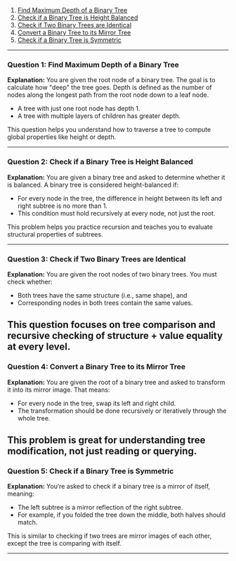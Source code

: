 1. [Find Maximum Depth of a Binary Tree](#question-1-find-maximum-depth-of-a-binary-tree) 
2. [Check if a Binary Tree is Height Balanced](#question-2-check-if-a-binary-tree-is-height-balanced) 
3. [Check if Two Binary Trees are Identical](#question-3-check-if-two-binary-trees-are-identical)
4. [Convert a Binary Tree to its Mirror Tree](#question-4-convert-a-binary-tree-to-its-mirror-tree)
5. [Check if a Binary Tree is Symmetric](#question-5-check-if-a-binary-tree-is-symmetric)

---
### Question 1: Find Maximum Depth of a Binary Tree
**Explanation:**
You are given the root node of a binary tree. The goal is to calculate how "deep" the tree goes.
Depth is defined as the number of nodes along the longest path from the root node down to a leaf node.
- A tree with just one root node has depth 1.
- A tree with multiple layers of children has greater depth.

This question helps you understand how to traverse a tree to compute global properties like height or depth.

---
### Question 2: Check if a Binary Tree is Height Balanced
**Explanation:**
You are given a binary tree and asked to determine whether it is balanced.
A binary tree is considered height-balanced if:
- For every node in the tree, the difference in height between its left and right subtree is no more than 1.
- This condition must hold recursively at every node, not just the root.

This problem helps you practice recursion and teaches you to evaluate structural properties of subtrees.

---
### Question 3: Check if Two Binary Trees are Identical
**Explanation:**
You are given the root nodes of two binary trees.
You must check whether:
- Both trees have the same structure (i.e., same shape), and
- Corresponding nodes in both trees contain the same values.

This question focuses on tree comparison and recursive checking of structure + value equality at every level.
---
### Question 4: Convert a Binary Tree to its Mirror Tree
**Explanation:**
You are given the root of a binary tree and asked to transform it into its mirror image.
That means:
- For every node in the tree, swap its left and right child.
- The transformation should be done recursively or iteratively through the whole tree.

This problem is great for understanding tree modification, not just reading or querying.
---

### Question 5: Check if a Binary Tree is Symmetric
**Explanation:**
You’re asked to check if a binary tree is a mirror of itself, meaning:
- The left subtree is a mirror reflection of the right subtree.
- For example, if you folded the tree down the middle, both halves should match.

This is similar to checking if two trees are mirror images of each other, except the tree is comparing with itself.

---
